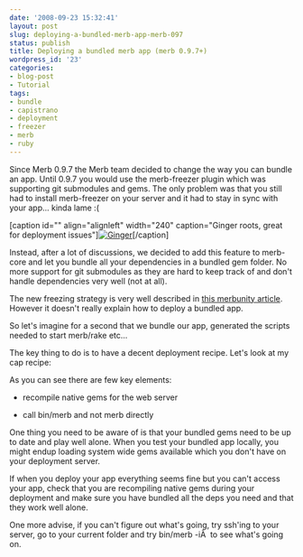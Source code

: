 ```yaml
---
date: '2008-09-23 15:32:41'
layout: post
slug: deploying-a-bundled-merb-app-merb-097
status: publish
title: Deploying a bundled merb app (merb 0.9.7+)
wordpress_id: '23'
categories:
- blog-post
- Tutorial
tags:
- bundle
- capistrano
- deployment
- freezer
- merb
- ruby
---
```


Since Merb 0.9.7 the Merb team decided to change the way you can bundle an app. Until 0.9.7 you would use the merb-freezer plugin which was supporting git submodules and gems. The only problem was that you still had to install merb-freezer on your server and it had to stay in sync with your app... kinda lame :(

[caption id="" align="alignleft" width="240" caption="Ginger roots, great for deployment issues"][![Ginger](http://farm3.static.flickr.com/2373/1987820964_bc54df0d81_m.jpg)](http://flickr.com/photos/vieuxbandit/1987820964/)[/caption]

Instead, after a lot of discussions, we decided to add this feature to merb-core and let you bundle all your dependencies in a bundled gem folder. No more support for git submodules as they are hard to keep track of and don't handle dependencies very well (not at all).

The new freezing strategy is very well described in [this merbunity article](http://merbunity.com/tutorials/18). However it doesn't really explain how to deploy a bundled app.

So let's imagine for a second that we bundle our app, generated the scripts needed to start merb/rake etc...



The key thing to do is to have a decent deployment recipe. Let's look at my cap recipe:



As you can see there are few key elements:



	
  * recompile native gems for the web server

	
  * call bin/merb and not merb directly


One thing you need to be aware of is that your bundled gems need to be up to date and play well alone. When you test your bundled app locally, you might endup loading system wide gems available which you don't have on your deployment server.

If when you deploy your app everything seems fine but you can't access your app, check that you are recompiling native gems during your deployment and make sure you have bundled all the deps you need and that they work well alone.

One more advise, if you can't figure out what's going, try ssh'ing to your server, go to your current folder and try bin/merb -iÂ  to see what's going on.
